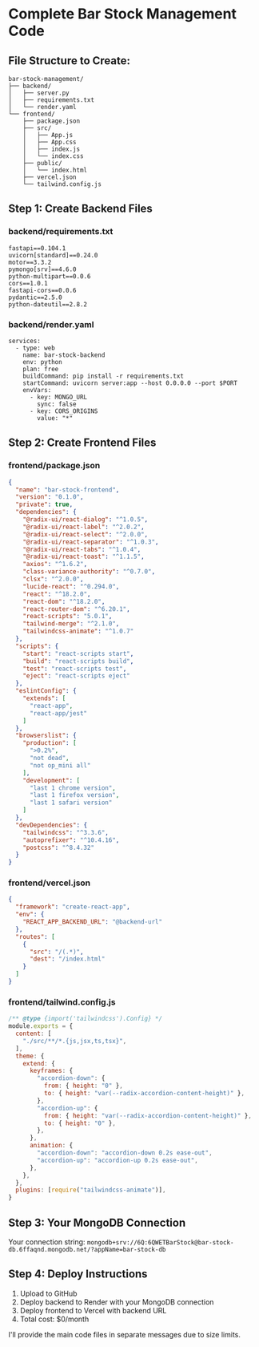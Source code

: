 # Complete Bar Stock Management Code

## File Structure to Create:
```
bar-stock-management/
├── backend/
│   ├── server.py
│   ├── requirements.txt
│   └── render.yaml
└── frontend/
    ├── package.json
    ├── src/
    │   ├── App.js
    │   ├── App.css
    │   ├── index.js
    │   └── index.css
    ├── public/
    │   └── index.html
    ├── vercel.json
    └── tailwind.config.js
```

## Step 1: Create Backend Files

### backend/requirements.txt
```
fastapi==0.104.1
uvicorn[standard]==0.24.0
motor==3.3.2
pymongo[srv]==4.6.0
python-multipart==0.0.6
cors==1.0.1
fastapi-cors==0.0.6
pydantic==2.5.0
python-dateutil==2.8.2
```

### backend/render.yaml
```
services:
  - type: web
    name: bar-stock-backend
    env: python
    plan: free
    buildCommand: pip install -r requirements.txt
    startCommand: uvicorn server:app --host 0.0.0.0 --port $PORT
    envVars:
      - key: MONGO_URL
        sync: false
      - key: CORS_ORIGINS
        value: "*"
```

## Step 2: Create Frontend Files

### frontend/package.json
```json
{
  "name": "bar-stock-frontend",
  "version": "0.1.0",
  "private": true,
  "dependencies": {
    "@radix-ui/react-dialog": "^1.0.5",
    "@radix-ui/react-label": "^2.0.2",
    "@radix-ui/react-select": "^2.0.0",
    "@radix-ui/react-separator": "^1.0.3",
    "@radix-ui/react-tabs": "^1.0.4",
    "@radix-ui/react-toast": "^1.1.5",
    "axios": "^1.6.2",
    "class-variance-authority": "^0.7.0",
    "clsx": "^2.0.0",
    "lucide-react": "^0.294.0",
    "react": "^18.2.0",
    "react-dom": "^18.2.0",
    "react-router-dom": "^6.20.1",
    "react-scripts": "5.0.1",
    "tailwind-merge": "^2.1.0",
    "tailwindcss-animate": "^1.0.7"
  },
  "scripts": {
    "start": "react-scripts start",
    "build": "react-scripts build",
    "test": "react-scripts test",
    "eject": "react-scripts eject"
  },
  "eslintConfig": {
    "extends": [
      "react-app",
      "react-app/jest"
    ]
  },
  "browserslist": {
    "production": [
      ">0.2%",
      "not dead",
      "not op_mini all"
    ],
    "development": [
      "last 1 chrome version",
      "last 1 firefox version",
      "last 1 safari version"
    ]
  },
  "devDependencies": {
    "tailwindcss": "^3.3.6",
    "autoprefixer": "^10.4.16",
    "postcss": "^8.4.32"
  }
}
```

### frontend/vercel.json
```json
{
  "framework": "create-react-app",
  "env": {
    "REACT_APP_BACKEND_URL": "@backend-url"
  },
  "routes": [
    {
      "src": "/(.*)",
      "dest": "/index.html"
    }
  ]
}
```

### frontend/tailwind.config.js
```javascript
/** @type {import('tailwindcss').Config} */
module.exports = {
  content: [
    "./src/**/*.{js,jsx,ts,tsx}",
  ],
  theme: {
    extend: {
      keyframes: {
        "accordion-down": {
          from: { height: "0" },
          to: { height: "var(--radix-accordion-content-height)" },
        },
        "accordion-up": {
          from: { height: "var(--radix-accordion-content-height)" },
          to: { height: "0" },
        },
      },
      animation: {
        "accordion-down": "accordion-down 0.2s ease-out",
        "accordion-up": "accordion-up 0.2s ease-out",
      },
    },
  },
  plugins: [require("tailwindcss-animate")],
}
```

## Step 3: Your MongoDB Connection
Your connection string: `mongodb+srv://6Q:6QWETBarStock@bar-stock-db.6ffaqnd.mongodb.net/?appName=bar-stock-db`

## Step 4: Deploy Instructions
1. Upload to GitHub
2. Deploy backend to Render with your MongoDB connection
3. Deploy frontend to Vercel with backend URL
4. Total cost: $0/month

I'll provide the main code files in separate messages due to size limits.